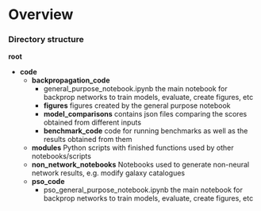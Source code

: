 # Overview
### Directory structure
**root**
  - **code**
    - **backpropagation_code**
      - general_purpose_notebook.ipynb 
      the main notebook for backprop networks to train models, evaluate, create figures, etc
      - **figures**
      figures created by the general purpose notebook
      - **model_comparisons**
      contains json files comparing the scores obtained from different inputs
      - **benchmark_code**
      code for running benchmarks as well as the results obtained from them
    - **modules** 
    Python scripts with finished functions used by other notebooks/scripts
    - **non_network_notebooks** 
    Notebooks used to generate non-neural network results, e.g. modify galaxy catalogues
    - **pso_code**
      - pso_general_purpose_notebook.ipynb
      the main notebook for backprop networks to train models, evaluate, create figures, etc
